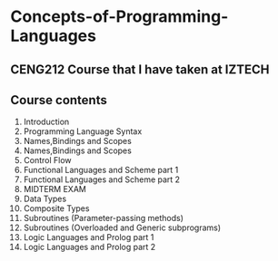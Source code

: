 # Concepts-of-Programming-Languages
## CENG212 Course that I have taken at IZTECH
## Course contents
1. Introduction
2. Programming Language Syntax
3. Names,Bindings and Scopes
4. Names,Bindings and Scopes
5. Control Flow
6. Functional Languages and Scheme part 1
7. Functional Languages and Scheme part 2
8. MIDTERM EXAM
9. Data Types
10. Composite Types
11. Subroutines (Parameter-passing methods)
12. Subroutines (Overloaded and Generic subprograms)
13. Logic Languages and Prolog part 1
14. Logic Languages and Prolog part 2
